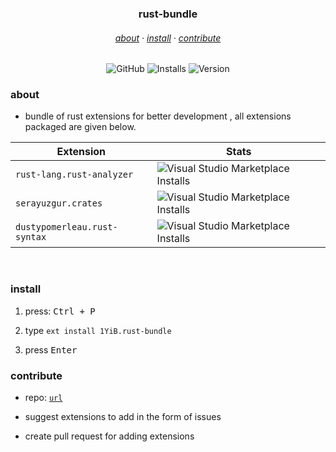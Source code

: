<h3 align="center">
    rust-bundle
</h3>
<h6 align="center">
    <a href="#about">about</a>
    ·
    <a href="#install">install</a>
    ·
    <a href="#dev">contribute</a>
</h6>
<div align="center">


![GitHub](https://img.shields.io/github/license/1yib/vsc-bundle?color=A3BE8C&style=flat-square)
![Installs](https://vsmarketplacebadges.dev/installs-short/1YiB.rust-bundle.svg?&logo=visualstudiocode&color=A3BE8C)
![Version](https://vsmarketplacebadges.dev/version-short/1YiB.rust-bundle.svg?&logo=visualstudiocode&color=A3BE8C&label=version)

</div>


### about


- bundle of rust extensions for better development , all extensions packaged are given below.


| Extension | Stats |
|---|---|
| `rust-lang.rust-analyzer` | ![Visual Studio Marketplace Installs](https://vsmarketplacebadges.dev/installs-short/rust-lang.rust-analyzer.svg?&logo=visualstudiocode&color=A3BE8C) |
| `serayuzgur.crates` | ![Visual Studio Marketplace Installs](https://vsmarketplacebadges.dev/installs-short/serayuzgur.crates.svg?&logo=visualstudiocode&color=A3BE8C) |
| `dustypomerleau.rust-syntax` | ![Visual Studio Marketplace Installs](https://vsmarketplacebadges.dev/installs-short/dustypomerleau.rust-syntax.svg?&logo=visualstudiocode&color=A3BE8C) |


<br />


### install

1. press: <kbd>Ctrl + P</kbd>

2. type `ext install 1YiB.rust-bundle`

3. press <kbd>Enter</kbd>

### contribute

- repo: [`url`](https://github.com/1YiB/vsc-bundle/tree/main/rust)
- suggest extensions to add in the form of issues

- create pull request for adding extensions
